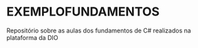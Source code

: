 # EXEMPLOFUNDAMENTOS

Repositório sobre as aulas dos fundamentos de C# realizados na plataforma da DIO
